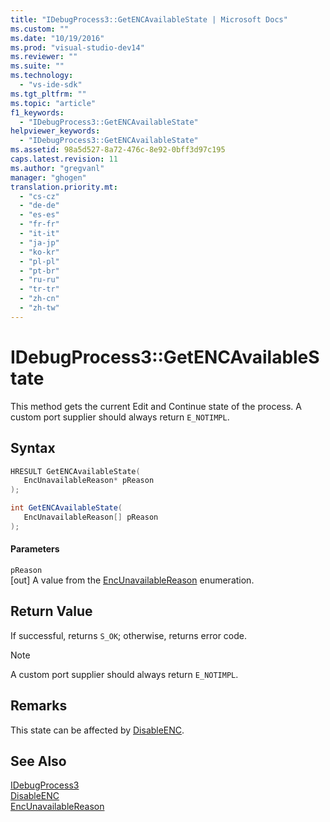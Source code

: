 ```yaml
---
title: "IDebugProcess3::GetENCAvailableState | Microsoft Docs"
ms.custom: ""
ms.date: "10/19/2016"
ms.prod: "visual-studio-dev14"
ms.reviewer: ""
ms.suite: ""
ms.technology: 
  - "vs-ide-sdk"
ms.tgt_pltfrm: ""
ms.topic: "article"
f1_keywords: 
  - "IDebugProcess3::GetENCAvailableState"
helpviewer_keywords: 
  - "IDebugProcess3::GetENCAvailableState"
ms.assetid: 98a5d527-8a72-476c-8e92-0bff3d97c195
caps.latest.revision: 11
ms.author: "gregvanl"
manager: "ghogen"
translation.priority.mt: 
  - "cs-cz"
  - "de-de"
  - "es-es"
  - "fr-fr"
  - "it-it"
  - "ja-jp"
  - "ko-kr"
  - "pl-pl"
  - "pt-br"
  - "ru-ru"
  - "tr-tr"
  - "zh-cn"
  - "zh-tw"
---
```

# IDebugProcess3::GetENCAvailableState
This method gets the current Edit and Continue state of the process. A custom port supplier should always return `E_NOTIMPL`.  
  
## Syntax  
  
```cpp  
HRESULT GetENCAvailableState(  
   EncUnavailableReason* pReason  
);  
```  
  
```c#  
int GetENCAvailableState(  
   EncUnavailableReason[] pReason  
);  
```  
  
#### Parameters  
 `pReason`  
 [out] A value from the [EncUnavailableReason](../extensibility/encunavailablereason.md) enumeration.  
  
## Return Value  
 If successful, returns `S_OK`; otherwise, returns error code.  
  
> [!NOTE]
>  A custom port supplier should always return `E_NOTIMPL`.  
  
## Remarks  
 This state can be affected by [DisableENC](../extensibility/idebugprocess3--disableenc.md).  
  
## See Also  
 [IDebugProcess3](../extensibility/idebugprocess3.md)   
 [DisableENC](../extensibility/idebugprocess3--disableenc.md)   
 [EncUnavailableReason](../extensibility/encunavailablereason.md)